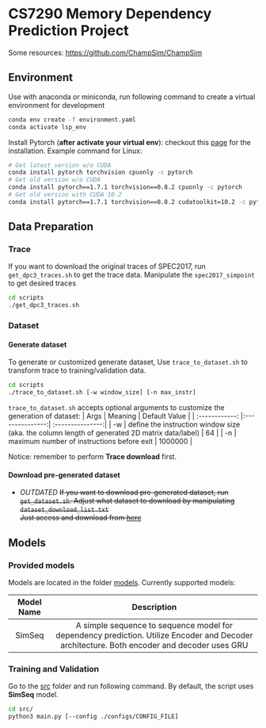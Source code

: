 # CS7290 Memory Dependency Prediction Project

Some resources: https://github.com/ChampSim/ChampSim

## Environment
Use with anaconda or miniconda, run following command to create a virtual environment for development
```sh
conda env create -f environment.yaml
conda activate lsp_env
```

Install Pytorch (**after activate your virtual env**): checkout this [page](https://pytorch.org/) for the installation. Example command for Linux: 
```sh
# Get latest version w/o CUDA
conda install pytorch torchvision cpuonly -c pytorch
# Get old version w/o CUDA
conda install pytorch==1.7.1 torchvision==0.8.2 cpuonly -c pytorch
# Get old version with CUDA 10.2
conda install pytorch==1.7.1 torchvision==0.8.2 cudatoolkit=10.2 -c pytorch

```


## Data Preparation 

### Trace 
If you want to download the original traces of SPEC2017, run `get_dpc3_traces.sh` to get the trace data. Manipulate the `spec2017_simpoint` to get desired traces
```sh
cd scripts
./get_dpc3_traces.sh
```
### Dataset 

#### Generate dataset
To generate or customized generate dataset, Use `trace_to_dataset.sh` to transform trace to training/validation data. 
```sh
cd scripts
./trace_to_dataset.sh [-w window_size] [-n max_instr]
```
`trace_to_dataset.sh` accepts optional arguments to customize the generation of dataset:
| Args | Meaning  | Default Value |
| :------------: |:---------------:| :---------------:| 
| -w      | define the instruction window size (aka. the column length of generated 2D matrix data/label) | 64 |
| -n     | maximum number of instructions before exit     |  1000000  |

Notice: remember to perform **Trace download** first.
#### Download pre-generated dataset

* *OUTDATED* ~~If you want to download pre-generated dataset, run `get_dataset.sh`. Adjust what dataset to download by manipulating `dataset_download_list.txt`  
Just access and download from [here](https://gtvault.sharepoint.com/sites/CS7290LoadStorePredictionProject/Shared%20Documents/dataset/)~~

## Models

### Provided models
Models are located in the folder [models](./src/models). Currently supported models:

| Model Name | Description  |
| :------------: |:---------------:|  
| SimSeq | A simple sequence to sequence model for dependency prediction. Utilize Encoder and Decoder architecture. Both encoder and decoder uses GRU | 


### Training and Validation
Go to the [src](./src) folder and run following command. By default, the script uses **SimSeq** model.
```sh
cd src/
python3 main.py [--config ./configs/CONFIG_FILE]
```


